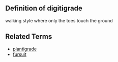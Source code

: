 ## Definition of digitigrade

walking style where only the toes touch the ground

## Related Terms

- [plantigrade](/plantigrade)
- [fursuit](/fursuit)
